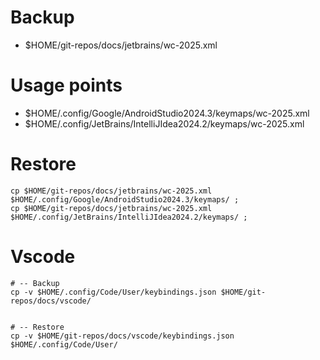 # Backup
- $HOME/git-repos/docs/jetbrains/wc-2025.xml

# Usage points
- $HOME/.config/Google/AndroidStudio2024.3/keymaps/wc-2025.xml
- $HOME/.config/JetBrains/IntelliJIdea2024.2/keymaps/wc-2025.xml


# Restore
```
cp $HOME/git-repos/docs/jetbrains/wc-2025.xml $HOME/.config/Google/AndroidStudio2024.3/keymaps/ ;
cp $HOME/git-repos/docs/jetbrains/wc-2025.xml $HOME/.config/JetBrains/IntelliJIdea2024.2/keymaps/ ;
```


# Vscode
```
# -- Backup
cp -v $HOME/.config/Code/User/keybindings.json $HOME/git-repos/docs/vscode/


# -- Restore
cp -v $HOME/git-repos/docs/vscode/keybindings.json $HOME/.config/Code/User/
```